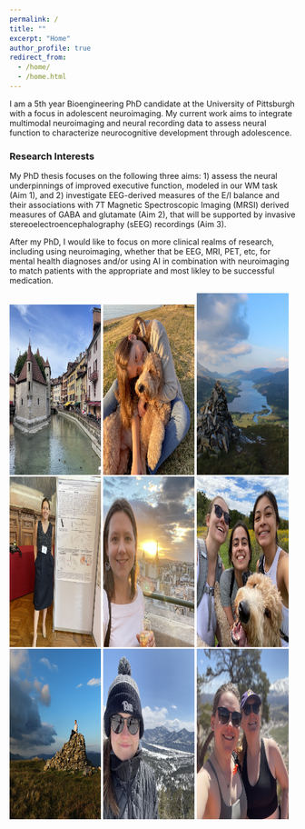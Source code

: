 ```yaml
---
permalink: /
title: ""
excerpt: "Home"
author_profile: true
redirect_from: 
  - /home/
  - /home.html
---
```


I am a 5th year Bioengineering PhD candidate at the University of Pittsburgh with a focus in adolescent neuroimaging. My current work aims to integrate multimodal neuroimaging and neural recording data to assess neural function to characterize neurocognitive development through adolescence.

### Research Interests
My PhD thesis focuses on the following three aims: 1) assess the neural underpinnings of improved executive function, modeled in our WM task (Aim 1), and 2) investigate EEG-derived measures of the E/I balance and their associations with 7T Magnetic Spectroscopic Imaging (MRSI) derived measures of GABA and glutamate (Aim 2), that will be supported by invasive stereoelectroencephalography (sEEG) recordings (Aim 3).  

After my PhD, I would like to focus on more clinical realms of research, including using neuroimaging, whether that be EEG, MRI, PET, etc, for mental health diagnoses and/or using AI in combination with neuroimaging to match patients with the appropriate and most likley to be successful medication. 

<p align="left">
  <img src="/images/annecy.jpeg" width="32%" height="300" />
  <img src="/images/meWinston.jpeg" width="32%" height="300"/> 
  <img src="/images/scotland.JPG" width="32%" height="320"/>
  <img src="/images/meparisposter.jpeg" width="32%" height="300"/>
  <img src="/images/me_paris.jpeg" width="32%" height="300"/>
  <img src="/images/friends.jpeg" width="32%" height="300"/>
  <img src="/images/mescotland.JPG" width="32%" height="300"/>
  <img src="/images/meCO.jpeg" width="32%" height="300"/>
  <img src="/images/mekendal.jpeg" width="32%" height="300"/>
</p>

